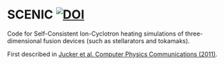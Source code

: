 # SCENIC [![DOI](https://zenodo.org/badge/610527944.svg)](https://zenodo.org/doi/10.5281/zenodo.10720320)
Code for Self-Consistent Ion-Cyclotron heating simulations of three-dimensional fusion devices (such as stellarators and tokamaks). 

First described in [Jucker et al. Computer Physics Communications (2011)](https://doi.org/10.1016/j.cpc.2010.12.028).
